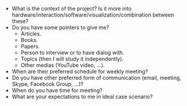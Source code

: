 * What is the context of the project? Is it more into hardware/interaction/software/visualization/combination between these?
* Do you have some pointers to give me?
    * Articles.
    * Books.
    * Papers.
    * Person to interview or to have dialog with.
    * Topics (then I will study it independently).
    * Other medias (YouTube video, ...).
* When are their preferred schedule for weekly meeting?
* Do you have other preferred form of communication (email, meeting, Skype, Facebook Group, ...)?
* When do you have time for meeting?
* What are your expectations to me in ideal case scenario?